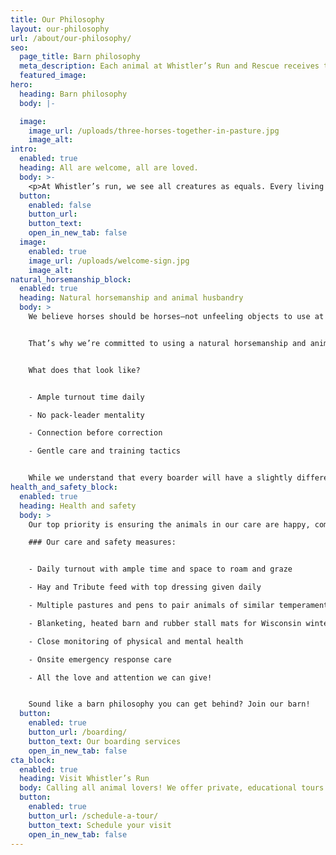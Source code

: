 ```yaml
---
title: Our Philosophy
layout: our-philosophy
url: /about/our-philosophy/
seo:
  page_title: Barn philosophy
  meta_description: Each animal at Whistler’s Run and Rescue receives the utmost respect and is cared for with the gentle, natural husbandry approach they deserve.
  featured_image:
hero:
  heading: Barn philosophy
  body: |-

  image:
    image_url: /uploads/three-horses-together-in-pasture.jpg
    image_alt:
intro:
  enabled: true
  heading: All are welcome, all are loved.
  body: >-
    <p>At Whistler’s run, we see all creatures as equals. Every living being deserves respect and understanding, and that principle is what guides our barn practices and training philosophy.</p>
  button:
    enabled: false
    button_url:
    button_text:
    open_in_new_tab: false
  image:
    enabled: true
    image_url: /uploads/welcome-sign.jpg
    image_alt:
natural_horsemanship_block:
  enabled: true
  heading: Natural horsemanship and animal husbandry
  body: >
    We believe horses should be horses—not unfeeling objects to use at our disposal, and that philosophy carries through to each of the creatures in our care. 


    That’s why we’re committed to using a natural horsemanship and animal husbandry approach to care for and train the horses and other animals here at Whistler’s Run, both personal and boarded. 


    What does that look like? 


    - Ample turnout time daily 

    - No pack-leader mentality 

    - Connection before correction 

    - Gentle care and training tactics


    While we understand that every boarder will have a slightly different approach to caring for and training their animals, any aggressive or potentially harmful treatment of horses or other animals at Whistler’s Run will _never_ be tolerated.
health_and_safety_block:
  enabled: true
  heading: Health and safety
  body: >
    Our top priority is ensuring the animals in our care are happy, comfortable and safe. You’ll never have to worry about your horse (or any of our animals) sitting alone, injured or stressed.

    ### Our care and safety measures:


    - Daily turnout with ample time and space to roam and graze

    - Hay and Tribute feed with top dressing given daily 

    - Multiple pastures and pens to pair animals of similar temperament and size

    - Blanketing, heated barn and rubber stall mats for Wisconsin winters

    - Close monitoring of physical and mental health 

    - Onsite emergency response care 

    - All the love and attention we can give!


    Sound like a barn philosophy you can get behind? Join our barn!
  button:
    enabled: true
    button_url: /boarding/
    button_text: Our boarding services
    open_in_new_tab: false
cta_block:
  enabled: true
  heading: Visit Whistler’s Run
  body: Calling all animal lovers! We offer private, educational tours for small groups of all ages. Schedule your tour to meet the animals at Whistler’s Run and see our gorgeous facility for yourself.
  button:
    enabled: true
    button_url: /schedule-a-tour/
    button_text: Schedule your visit
    open_in_new_tab: false
---
```

